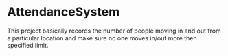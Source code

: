 # AttendanceSystem
This project basically records the number of people moving in and out from a particular location and make sure no one moves in/out more then specified limit.
